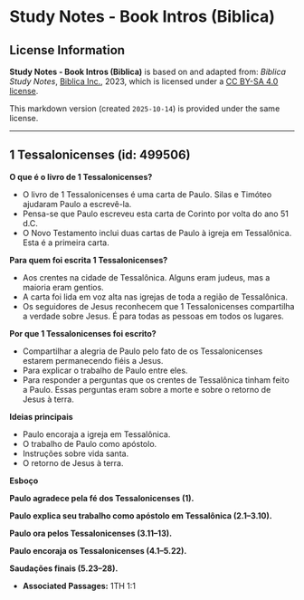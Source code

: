 # Study Notes - Book Intros (Biblica)

## License Information

**Study Notes - Book Intros (Biblica)** is based on and adapted from: _Biblica Study Notes_, [Biblica Inc.](https://www.biblica.com/), 2023, which is licensed under a [CC BY-SA 4.0 license](https://creativecommons.org/licenses/by-sa/4.0/legalcode.en).

This markdown version (created `2025-10-14`) is provided under the same license.



--------------------------------

## 1 Tessalonicenses (id: 499506)

**O que é o livro de 1 Tessalonicenses?**

* O livro de 1 Tessalonicenses é uma carta de Paulo. Silas e Timóteo ajudaram Paulo a escrevê\-la.
* Pensa\-se que Paulo escreveu esta carta de Corinto por volta do ano 51 d.C.
* O Novo Testamento inclui duas cartas de Paulo à igreja em Tessalônica. Esta é a primeira carta.

**Para quem foi escrita 1 Tessalonicenses?**

* Aos crentes na cidade de Tessalônica. Alguns eram judeus, mas a maioria eram gentios.
* A carta foi lida em voz alta nas igrejas de toda a região de Tessalônica.
* Os seguidores de Jesus reconhecem que 1 Tessalonicenses compartilha a verdade sobre Jesus. É para todas as pessoas em todos os lugares.

**Por que 1 Tessalonicenses foi escrito?**

* Compartilhar a alegria de Paulo pelo fato de os Tessalonicenses estarem permanecendo fiéis a Jesus.
* Para explicar o trabalho de Paulo entre eles.
* Para responder a perguntas que os crentes de Tessalônica tinham feito a Paulo. Essas perguntas eram sobre a morte e sobre o retorno de Jesus à terra.

**Ideias principais**

* Paulo encoraja a igreja em Tessalônica.
* O trabalho de Paulo como apóstolo.
* Instruções sobre vida santa.
* O retorno de Jesus à terra.

**Esboço**

**Paulo agradece pela fé dos Tessalonicenses (1\).**

**Paulo explica seu trabalho como apóstolo em Tessalônica (2\.1–3\.10\).**

**Paulo ora pelos Tessalonicenses (3\.11–13\).**

**Paulo encoraja os Tessalonicenses (4\.1–5\.22\).**

**Saudações finais (5\.23–28\).**

* **Associated Passages:** 1TH 1:1

